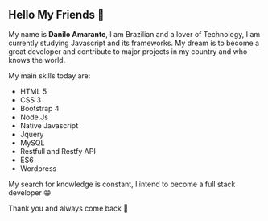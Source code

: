 ## Hello My Friends 👋

  
My name is **Danilo Amarante**, I am Brazilian  and a lover of Technology, I am currently studying Javascript and its frameworks. My dream is to become a great developer and contribute to major projects in my country and who knows the world.

  
My main skills today are: 
- HTML 5 
-  CSS 3 
-  Bootstrap 4 
-  Node.Js 
-  Native Javascript 
-  Jquery 
-  MySQL 
-  Restfull and Restfy API 
-  ES6 
-  Wordpress


  
My search for knowledge is constant, I intend to become a full stack developer 😁

  
Thank you and always come back  🥰
